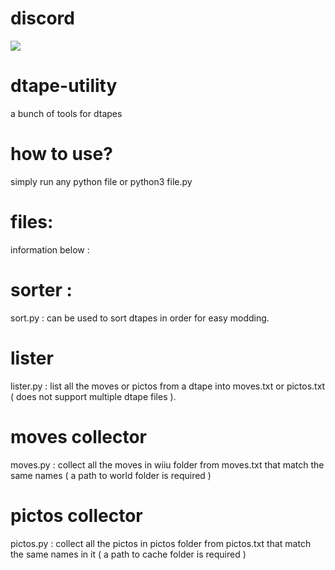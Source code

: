 # discord
[![](https://dcbadge.vercel.app/api/server/wQuMNtB5)](https://discord.gg/wQuMNtB5)
# dtape-utility
a bunch of tools for dtapes
# how to use?
simply run any python file or python3 file.py
# files:
information below :
# sorter :
sort.py : can be used to sort dtapes in order for easy modding.
# lister
lister.py : list all the moves or pictos from a dtape into moves.txt or pictos.txt ( does not support multiple dtape files ).
# moves collector
moves.py : collect all the moves in wiiu folder from moves.txt that match the same names ( a path to world folder is required )
# pictos collector
pictos.py : collect all the pictos in pictos folder from pictos.txt that match the same names in it ( a path to cache folder is required )

